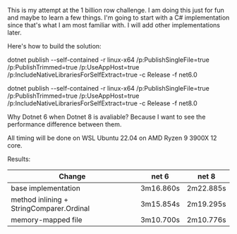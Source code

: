 This is my attempt at the 1 billion row challenge. I am doing this just for fun and maybe to learn a few things.
I'm going to start with a C# implementation since that's what I am most familiar with.
I will add other implementations later.

Here's how to build the solution:

dotnet publish --self-contained -r linux-x64 /p:PublishSingleFile=true /p:PublishTrimmed=true /p:UseAppHost=true /p:IncludeNativeLibrariesForSelfExtract=true -c Release -f net6.0

dotnet publish --self-contained -r linux-x64 /p:PublishSingleFile=true /p:PublishTrimmed=true /p:UseAppHost=true /p:IncludeNativeLibrariesForSelfExtract=true -c Release -f net8.0

Why Dotnet 6 when Dotnet 8 is avaliable? Because I want to see the performance difference between them.

All timing will be done on WSL Ubuntu 22.04 on AMD Ryzen 9 3900X 12 core.

Results:

|        Change                               | net 6     | net 8     |
|---------------------------------------------|---------- |-----------|
| base implementation                         | 3m16.860s | 2m22.885s |
| method inlining + StringComparer.Ordinal    | 3m15.854s | 2m19.295s |
| memory-mapped file                          | 3m10.700s | 2m10.776s |

